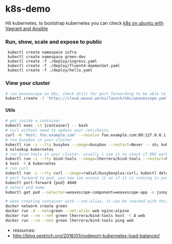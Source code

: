 # k8s-demo
Hit kubernetes, to bootstrap kubernetes you can check [k8s on ubuntu with Vagrant and Ansible](https://github.com/waleedsamy/k8s-ubuntu)

### Run, show, scale and expose to public
```
 kubectl create namespace infra
 kubectl create namespace green-dev
 kubectl create -f ./deploy/ingress.yaml
 kubectl create -f ./deploy/fluentd-daemonSet.yaml
 kubectl create -f ./deploy/hello.yaml
```

### View your cluster
```bash
# run weavescope on k8s, check Utils for port forwarding to be able to access from your browser
kubectl create -f 'https://cloud.weave.works/launch/k8s/weavescope.yaml' --validate=false
```

#### Utils
```bash
# get inside a container
kubectl exec -it {container} -- bash
# curl without need to update your /etc/hosts
curl -H 'Host: foo.example.com' --resolve foo.example.com:80:127.0.0.1 http://foo.example.com/
# run busybox in your cluster
kubectl run -i --tty busybox --image=busybox --restart=Never -- sh; kubectl delete po busybox
$ nslookup kubernetes
# run bind-tools in your cluster, usually i use it to check if DNS work correclt
kubectl run -i --tty bind-tools --image=lherrera/bind-tools --restart=Never -- sh; kubectl delete po bind-tools
$ host -t A kubernetes
# run curl
kubectl run -i --tty curl --image=radial/busyboxplus:curl; kubectl delete deployments curl
# port forward to pod, you now can access it as if it is running in your machine, usually use it if I need to access service in my browser
kubectl port-forward {pod} 4040
# select pod name
kubectl get pod --selector=weavescope-component=weavescope-app -o jsonpath='{.items..metadata.name}'
```

```bash
# when creating container with --net-alias, it can be reached with this name from other containers in the same network
docker network create green
docker run -d --net=green --net-alias web nginx:alpine
docker run --rm --net green lherrera/bind-tools host -t A web
docker run --rm --net green lherrera/bind-tools ping web
```

* resources:
 * http://blog.oestrich.org/2016/01/nodeport-kubernetes-load-balancer/
